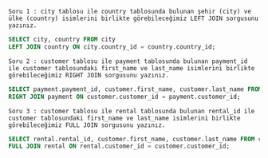 `Soru 1 : city tablosu ile country tablosunda bulunan şehir (city) ve ülke (country) isimlerini birlikte görebileceğimiz LEFT JOIN sorgusunu yazınız.` 
```SQL
SELECT city, country FROM city
LEFT JOIN country ON city.country_id = country.country_id;
```
`Soru 2 : customer tablosu ile payment tablosunda bulunan payment_id ile customer tablosundaki first_name ve last_name isimlerini birlikte görebileceğimiz RIGHT JOIN sorgusunu yazınız.` 
```SQL
SELECT payment.payment_id, customer.first_name, customer.last_name FROM customer
RIGHT JOIN payment ON customer.customer_id = payment.customer_id;
```
`Soru 3 : customer tablosu ile rental tablosunda bulunan rental_id ile customer tablosundaki first_name ve last_name isimlerini birlikte görebileceğimiz FULL JOIN sorgusunu yazınız.
` 
```SQL
SELECT rental.rental_id, customer.first_name, customer.last_name FROM customer
FULL JOIN rental ON rental.customer_id = customer.customer_id;
```
